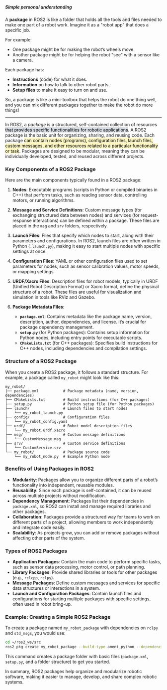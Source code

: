 ##### Simple personal understanding
A **package** in ROS2 is like a folder that holds all the tools and files needed to make one part of a robot work. Imagine it as a "robot app" that does a specific job.

For example:
- One package might be for making the robot’s wheels move.
- Another package might be for helping the robot "see" with a sensor like a camera.

Each package has:
- **Instructions** (code) for what it does.
- **Information** on how to talk to other robot parts.
- **Setup files** to make it easy to turn on and use.

So, a package is like a mini-toolbox that helps the robot do one thing well, and you can mix different packages together to make the robot do more things!

------------------------

In ROS2, a *package* is a structured, self-contained collection of resources<mark style="background: #CACFD9A6;"> that provides specific functionalities for robotic applications</mark>. A ROS2 package is the basic unit for organizing, sharing, and reusing code. Each package <mark style="background: #FFF3A3A6;">can contain nodes (programs), configuration files, launch files, custom messages, and other resources related to a particular functionality or task</mark>. Packages are designed to be modular, meaning they can be individually developed, tested, and reused across different projects.

### Key Components of a ROS2 Package
Here are the main components typically found in a ROS2 package:

1. **Nodes**: Executable programs (scripts in Python or compiled binaries in C++) that perform tasks, such as reading sensor data, controlling motors, or running algorithms.
   
2. **Message and Service Definitions**: Custom message types (for exchanging structured data between nodes) and services (for request-response interactions) can be defined within a package. These files are placed in the `msg` and `srv` folders, respectively.

3. **Launch Files**: Files that specify which nodes to start, along with their parameters and configurations. In ROS2, launch files are often written in Python (`.launch.py`), making it easy to start multiple nodes with specific settings at once.

4. **Configuration Files**: YAML or other configuration files used to set parameters for nodes, such as sensor calibration values, motor speeds, or mapping settings.

5. **URDF/Xacro Files**: Description files for robot models, typically in URDF (Unified Robot Description Format) or Xacro format, define the physical structure of a robot. These files are useful for visualization and simulation in tools like RViz and Gazebo.

6. **Package Metadata Files**:
   - **`package.xml`**: Contains metadata like the package name, version, description, author, dependencies, and license. It’s crucial for package dependency management.
   - **`setup.py`** (for Python packages): Contains setup information for Python nodes, including entry points for executable scripts.
   - **`CMakeLists.txt`** (for C++ packages): Specifies build instructions for C++ nodes, including dependencies and compilation settings.

### Structure of a ROS2 Package
When you create a ROS2 package, it follows a standard structure. For example, a package called `my_robot` might look like this:

```
my_robot/
├── package.xml           # Package metadata (name, version, dependencies)
├── CMakeLists.txt        # Build instructions (for C++ packages)
├── setup.py              # Python setup file (for Python packages)
├── launch/               # Launch files to start nodes
│   └── my_robot_launch.py
├── config/               # Configuration files
│   └── my_robot_config.yaml
├── urdf/                 # Robot model description files
│   └── my_robot.urdf.xacro
├── msg/                  # Custom message definitions
│   └── CustomMessage.msg
├── srv/                  # Custom service definitions
│   └── CustomService.srv
└── my_robot/             # Package source code
    └── my_robot_node.py  # Example Python node
```

### Benefits of Using Packages in ROS2
- **Modularity**: Packages allow you to organize different parts of a robot’s functionality into independent, reusable modules.
- **Reusability**: Since each package is self-contained, it can be reused across multiple projects without modification.
- **Dependency Management**: Packages list their dependencies in `package.xml`, so ROS2 can install and manage required libraries and other packages.
- **Collaboration**: Packages provide a structured way for teams to work on different parts of a project, allowing members to work independently and integrate code easily.
- **Scalability**: As projects grow, you can add or remove packages without affecting other parts of the system.

### Types of ROS2 Packages
- **Application Packages**: Contain the main code to perform specific tasks, such as sensor data processing, motor control, or path planning.
- **Library Packages**: Provide shared libraries or tools for other packages (e.g., `rclcpp`, `rclpy`).
- **Message Packages**: Define custom messages and services for specific data structures or interactions in a system.
- **Launch and Configuration Packages**: Contain launch files and configurations for starting multiple packages with specific settings, often used in robot bring-up.

### Example: Creating a Simple ROS2 Package
To create a package named `my_robot_package` with dependencies on `rclpy` and `std_msgs`, you would use:

```bash
cd ~/ros2_ws/src
ros2 pkg create my_robot_package --build-type ament_python --dependencies rclpy std_msgs
```

This command creates a package folder with basic files (`package.xml`, `setup.py`, and a folder structure) to get you started.

In summary, ROS2 packages help organize and modularize robotic software, making it easier to manage, develop, and share complex robotic systems.